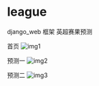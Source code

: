 # league
django_web 框架 英超赛果预测

首页
![img1](http://thumbnail0.baidupcs.com/thumbnail/47ff4192d7520e3452d23ff32d42e68e?fid=2013805471-250528-491658085002100&time=1497578400&rt=sh&sign=FDTAER-DCb740ccc5511e5e8fedcff06b081203-t9Qkd5ckt9frmXIBgCCssK8lcNM%3D&expires=8h&chkv=0&chkbd=0&chkpc=&dp-logid=3860400018496156842&dp-callid=0&size=c710_u400&quality=100&vuk=-&ft=video)

预测一
![img2](http://thumbnail0.baidupcs.com/thumbnail/861152c9fa0091e0f893e4cf93752c20?fid=2013805471-250528-955273309435259&time=1497578400&rt=sh&sign=FDTAER-DCb740ccc5511e5e8fedcff06b081203-b1Zksty2SEs6VXAyHh8fFwOLRx4%3D&expires=8h&chkv=0&chkbd=0&chkpc=&dp-logid=3860374416191627153&dp-callid=0&size=c710_u400&quality=100&vuk=-&ft=video)

预测二
![img3](http://thumbnail0.baidupcs.com/thumbnail/3dca5fcd4d766dc3d79dd85ed28c0302?fid=2013805471-250528-399056642839528&time=1497578400&rt=sh&sign=FDTAER-DCb740ccc5511e5e8fedcff06b081203-%2FpVuYfypq3xHJ6KgGddgny%2BJkMA%3D&expires=8h&chkv=0&chkbd=0&chkpc=&dp-logid=3860378444664684294&dp-callid=0&size=c710_u400&quality=100&vuk=-&ft=video)
